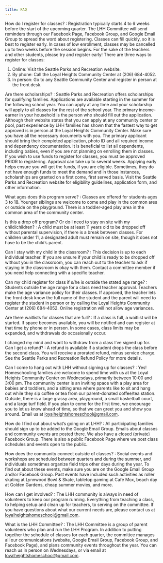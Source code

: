 ```yaml
---
title: FAQ
---
```


How do I register for classes?
: Registration typically starts 4 to 6 weeks before the start of the upcoming quarter. The LHH Committee will send reminders through our Facebook Page, Facebook Group, and Google Email Group to spread the word about registering. Classes can fill quickly, so it is best to register early. In cases of low enrollment, classes may be cancelled up to two weeks before the session begins. For the sake of the teachers and other students, please try and register early!
There are three ways to register for classes:
  1. Online: Visit the Seattle Parks and Recreation website.
  2. By phone: Call the Loyal Heights Community Center at (206) 684-4052.
  3. In person: Go to any Seattle Community Center and register in person at the front desk.

Are there scholarships?
: Seattle Parks and Recreation offers scholarships for qualifying families. Applications are available starting in the summer for the following school year. You can apply at any time and your scholarship will apply to all classes for the rest of the school year.
The primary income-earner in your household is the person who should fill out the application. Although their website states that you can apply at any community center or pool, past experience by LHH families has shown that the fastest way to get approved is in person at the Loyal Heights Community Center. Make sure you have all the necessary documents with you. The primary applicant should bring their completed application, photo ID and all required income and dependency documentation. It is beneficial to list all dependents, including babies, even if you are not planning on enrolling them in classes.
If you wish to use funds to register for classes, you must be approved PRIOR to registering. Approval can take up to several weeks. Applying early helps ensure you will get the funds, if you are eligible. Sometimes, they do not have enough funds to meet the demand and in those instances, scholarships are granted on a first come, first served basis.
Visit the Seattle Parks and Recreation website for eligibility guidelines, application form, and other information.

What ages does this program serve?
: Classes are offered for students ages 3 to 18. Younger siblings are welcome to come and play in the common area or outside on the playground. There is a toddler-aged play area in the common area of the community center.

Is this a drop off program? Or do I need to stay on site with my child/children?
: A child must be at least 11 years old to be dropped off without parental supervision, if there is a break between classes. For children under 11, a designated adult must remain on site, though it does not have to be the child’s parent.

Can I stay with my child in the classroom?
: This decision is up to each individual teacher. If you are unsure if your child is ready to be dropped off without you in the classroom, you can reach out to the teacher to ask if staying in the classroom is okay with them. Contact a committee member if you need help connecting with a specific teacher.

Can my child register for class if s/he is outside the stated age range?
: Students outside the age range for a class need teacher approval. Teachers make the age variance policy for their classes. If approved, the teacher lets the front desk know the full name of the student and the parent will need to register the student in person or by calling the Loyal Heights Community Center at (206) 684-4052. Online registration will not allow age variances.

Are there waitlists for classes that are full?
: If a class is full, a waitlist will be started. If space becomes available, you will be notified and can register at that time by phone or in person. In some cases, class limits may be expanded, and withdrawals do occasionally occur.

I changed my mind and want to withdraw from a class I’ve signed up for. Can I get a refund?
: A refund is available if a student drops the class before the second class. You will receive a prorated refund, minus service charge. See the Seattle Parks and Recreation Refund Policy for more details.

Can I come to hang out with LHH without signing up for classes?
: Yes! Homeschooling families are welcome to spend time with us at the Loyal Heights Community Center on Wednesdays, primarily between 10:00 and 3:00 pm. The community center is an inviting space with a play area for babies and toddlers, and a sitting area where parents like to sit and hang out while they sip coffee or tea from our parent-donated coffee/tea station. Outside, there is a large grassy area, playground, a small basketball court, and a large turf field. If you plan to come for the first time, we encourage you to let us know ahead of time, so that we can greet you and show you around. Email us at loyalheightshomeschool@gmail.com.

How do I find out about what’s going on at LHH?
: All participating families should sign up to be added to the Google Email Group. Emails about classes and community events are posted there. We also have a closed (private) Facebook Group. There is also a public Facebook Page where we post class schedules and events open to the public.

How does the community connect outside of classes?
: Social events and workshops are scheduled between quarters and during the summer, and individuals sometimes organize field trips other days during the year. To find out about these events, make sure you are on the Google Email Group and/or Facebook Group. Past events have included such activities as roller skating at Lynnwood Bowl & Skate, tabletop gaming at Café Mox, beach day at Golden Gardens, cheap summer movies, and more.

How can I get involved?
: The LHH community is always in need of volunteers to keep our program running. Everything from teaching a class, to helping setup and clean up for teachers, to serving on the committee. If you have questions about what our current needs are, please contact us at loyalheightshomeschool@gmail.com.

What is the LHH Committee?
: The LHH Committee is a group of parent volunteers who plan and run the LHH Program. In addition to putting together the schedule of classes for each quarter, the committee manages all our communications (website, Google Email Group, Facebook Group, and Facebook Page), and plans community events throughout the year. You can reach us in person on Wednesdays, or via email at loyalheightshomeschool@gmail.com.
